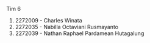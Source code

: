 Tim 6
1. 2272009 - Charles Winata
2. 2272035 - Nabilla Octaviani Rusmayanto
3. 2272039 - Nathan Raphael Pardamean Hutagalung
